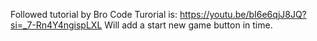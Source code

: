 Followed tutorial by Bro Code 
Turorial is: https://youtu.be/bI6e6qjJ8JQ?si=_7-Rn4Y4ngispLXL
Will add a start new game button in time.
